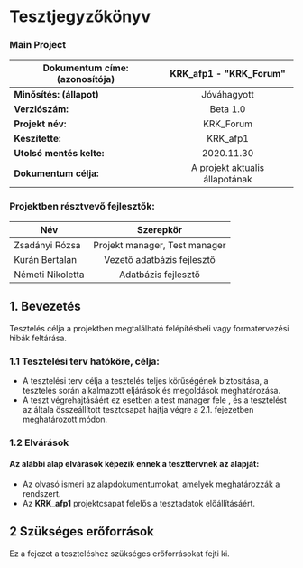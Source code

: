 # Tesztjegyzőkönyv
### Main Project

|  Dokumentum címe: (azonosítója) |  KRK_afp1 - "KRK_Forum" |
|---|:-:|
| **Minősítés: (állapot)**  |  Jóváhagyott |
| **Verziószám:**  |  Beta 1.0 |
| **Projekt név:** |  KRK_Forum|
| **Készítette:** | KRK_afp1 |
| **Utolsó mentés kelte:** | 2020.11.30 |
| **Dokumentum célja:** | A projekt aktualis állapotának 

### Projektben résztvevő fejlesztők:

|  Név | Szerepkör |
|---|:-:|
| Zsadányi Rózsa |  Projekt manager, Test manager |
| Kurán Bertalan  |  Vezető adatbázis fejlesztő |
| Németi Nikoletta | Adatbázis fejlesztő |

## 1. Bevezetés
Tesztelés célja a projektben megtalálható felépítésbeli vagy formatervezési hibák feltárása.
### 1.1 Tesztelési terv hatóköre, célja:

- A tesztelési terv célja a tesztelés teljes körűségének biztosítása, a tesztelés során alkalmazott eljárások és megoldások meghatározása.
- A teszt végrehajtásáért ez esetben a test manager fele , és a tesztelést az általa összeállított tesztcsapat hajtja végre a 2.1. fejezetben meghatározott módon.

### 1.2 Elvárások
#### Az alábbi alap elvárások képezik ennek a teszttervnek az alapját:
- Az olvasó ismeri az alapdokumentumokat, amelyek meghatározzák a rendszert. 
- Az **KRK_afp1** projektcsapat felelős a tesztadatok előállításáért.

## 2 Szükséges erőforrások
Ez a fejezet a teszteléshez szükséges erőforrásokat fejti ki.
